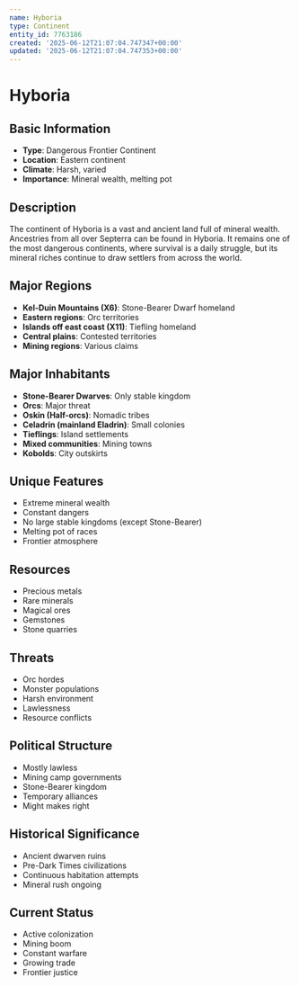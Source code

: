```yaml
---
name: Hyboria
type: Continent
entity_id: 7763186
created: '2025-06-12T21:07:04.747347+00:00'
updated: '2025-06-12T21:07:04.747353+00:00'
---
```


# Hyboria

## Basic Information
- **Type**: Dangerous Frontier Continent
- **Location**: Eastern continent
- **Climate**: Harsh, varied
- **Importance**: Mineral wealth, melting pot

## Description
The continent of Hyboria is a vast and ancient land full of mineral wealth. Ancestries from all over Septerra can be found in Hyboria. It remains one of the most dangerous continents, where survival is a daily struggle, but its mineral riches continue to draw settlers from across the world.

## Major Regions
- **Kel-Duin Mountains (X6)**: Stone-Bearer Dwarf homeland
- **Eastern regions**: Orc territories
- **Islands off east coast (X11)**: Tiefling homeland
- **Central plains**: Contested territories
- **Mining regions**: Various claims

## Major Inhabitants
- **Stone-Bearer Dwarves**: Only stable kingdom
- **Orcs**: Major threat
- **Oskin (Half-orcs)**: Nomadic tribes
- **Celadrin (mainland Eladrin)**: Small colonies
- **Tieflings**: Island settlements
- **Mixed communities**: Mining towns
- **Kobolds**: City outskirts

## Unique Features
- Extreme mineral wealth
- Constant dangers
- No large stable kingdoms (except Stone-Bearer)
- Melting pot of races
- Frontier atmosphere

## Resources
- Precious metals
- Rare minerals
- Magical ores
- Gemstones
- Stone quarries

## Threats
- Orc hordes
- Monster populations
- Harsh environment
- Lawlessness
- Resource conflicts

## Political Structure
- Mostly lawless
- Mining camp governments
- Stone-Bearer kingdom
- Temporary alliances
- Might makes right

## Historical Significance
- Ancient dwarven ruins
- Pre-Dark Times civilizations
- Continuous habitation attempts
- Mineral rush ongoing

## Current Status
- Active colonization
- Mining boom
- Constant warfare
- Growing trade
- Frontier justice